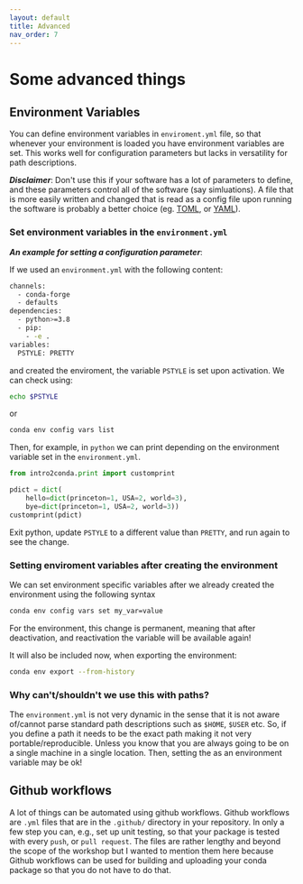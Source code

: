```yaml
---
layout: default
title: Advanced
nav_order: 7
---
```


# Some advanced things

## Environment Variables

You can define environment variables in `enviroment.yml` file, so that
whenever your environment is loaded you have environment variables are set. This
works well for configuration parameters but lacks in versatility for path
descriptions.

***Disclaimer***: Don't use this if your software has a lot of parameters to
define, and these parameters control all of the software (say simluations). A
file that is more easily written and changed that is read as a config file upon
running the software is probably a better choice (eg.
[TOML](https://toml.io/en/), or [YAML](https://yaml.org)).

### Set environment variables in the `environment.yml`

***An example for setting a configuration parameter***:

If we used an `environment.yml` with the following content:

```bash
channels:
  - conda-forge
  - defaults
dependencies:
  - python>=3.8
  - pip:
    - -e .
variables:
  PSTYLE: PRETTY
```
and created the enviroment, the variable `PSTYLE` is set upon activation. We
can check using:
```bash
echo $PSTYLE
```
or
```bash
conda env config vars list
```

Then, for example, in `python` we can print depending on the environment
variable set in the `environment.yml`.


```python
from intro2conda.print import customprint

pdict = dict(
    hello=dict(princeton=1, USA=2, world=3), 
    bye=dict(princeton=1, USA=2, world=3))
customprint(pdict)
```

Exit python, update `PSTYLE` to a different value than `PRETTY`,
and run again to see the change.

### Setting enviroment variables after creating the environment

We can set environment specific variables after we already created the
environment using the following syntax
```bash
conda env config vars set my_var=value
```
For the environment, this change is permanent, meaning that after deactivation,
and reactivation the variable will be available again!

It will also be included now, when exporting the environment:
```bash
conda env export --from-history 
```

### Why can't/shouldn't we use this with paths?

The `environment.yml` is not very dynamic in the sense that it is not aware
of/cannot parse standard path descriptions such as `$HOME`, `$USER` etc. So, if
you define a path it needs to be the exact path making it not very
portable/reproducible. Unless you know that you are always going to be on a
single machine in a single location. Then, setting the as an environment
variable may be ok!


## Github workflows

A lot of things can be automated using github workflows. Github workflows are
`.yml` files that are in the `.github/` directory in your repository. In only a
few step you can, e.g., set up unit testing, so that your package is tested with
every `push`, or `pull request`. The files are rather lengthy and beyond the 
scope of the workshop but I wanted to mention them here because Github workflows 
can be used for building and uploading your conda package so that you do not 
have to do that.

